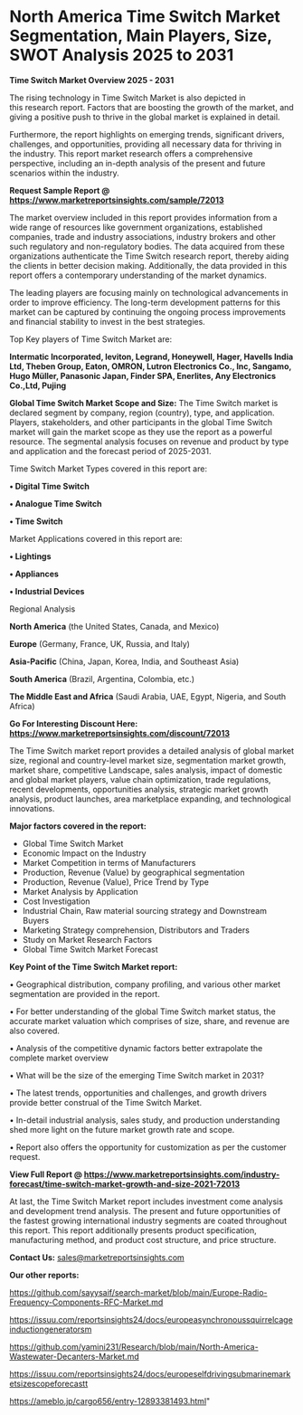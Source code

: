 # North America Time Switch Market Segmentation, Main Players, Size, SWOT Analysis 2025 to 2031

<Strong> Time Switch Market Overview 2025 - 2031</strong>

The rising technology in Time Switch Market is also depicted in this research report. Factors that are boosting the growth of the market, and giving a positive push to thrive in the global market is explained in detail.

Furthermore, the report highlights on emerging trends, significant drivers, challenges, and opportunities, providing all necessary data for thriving in the industry. This report market research offers a comprehensive perspective, including an in-depth analysis of the present and future scenarios within the industry.

<strong>Request Sample Report @ <a href=https://www.marketreportsinsights.com/sample/72013>https://www.marketreportsinsights.com/sample/72013</a></strong>

The market overview included in this report provides information from a wide range of resources like government organizations, established companies, trade and industry associations, industry brokers and other such regulatory and non-regulatory bodies. The data acquired from these organizations authenticate the Time Switch research report, thereby aiding the clients in better decision making. Additionally, the data provided in this report offers a contemporary understanding of the market dynamics.

The leading players are focusing mainly on technological advancements in order to improve efficiency. The long-term development patterns for this market can be captured by continuing the ongoing process improvements and financial stability to invest in the best strategies.

Top Key players of Time Switch Market are:

<strong>Intermatic Incorporated, leviton, Legrand, Honeywell, Hager, Havells India Ltd, Theben Group, Eaton, OMRON, Lutron Electronics Co., Inc, Sangamo, Hugo Müller, Panasonic Japan, Finder SPA, Enerlites, Any Electronics Co.,Ltd, Pujing</strong>

<strong><b>Global Time Switch Market Scope and Size:</b></strong>
The Time Switch market is declared segment by company, region (country), type, and application. Players, stakeholders, and other participants in the global Time Switch market will gain the market scope as they use the report as a powerful resource. The segmental analysis focuses on revenue and product by type and application and the forecast period of 2025-2031.

Time Switch Market Types covered in this report are:

<strong>• Digital Time Switch

• Analogue Time Switch

• Time Switch</strong>

Market Applications covered in this report are:

<strong>• Lightings

• Appliances

• Industrial Devices</strong> 

Regional Analysis

<strong>North America</strong> (the United States, Canada, and Mexico)

<strong>Europe</strong> (Germany, France, UK, Russia, and Italy)

<strong>Asia-Pacific</strong> (China, Japan, Korea, India, and Southeast Asia)

<strong>South America</strong> (Brazil, Argentina, Colombia, etc.)

<strong>The Middle East and Africa</strong> (Saudi Arabia, UAE, Egypt, Nigeria, and South Africa)

<strong>Go For Interesting Discount Here: <a href=https://www.marketreportsinsights.com/discount/72013>https://www.marketreportsinsights.com/discount/72013</a></strong>

The Time Switch market report provides a detailed analysis of global market size, regional and country-level market size, segmentation market growth, market share, competitive Landscape, sales analysis, impact of domestic and global market players, value chain optimization, trade regulations, recent developments, opportunities analysis, strategic market growth analysis, product launches, area marketplace expanding, and technological innovations.

<strong><b>Major factors covered in the report:</b></strong>
<ul>
  <li>Global Time Switch Market </li>
  <li>Economic Impact on the Industry</li>
  <li>Market Competition in terms of Manufacturers</li>
  <li>Production, Revenue (Value) by geographical segmentation</li>
  <li>Production, Revenue (Value), Price Trend by Type</li>
  <li>Market Analysis by Application</li>
  <li>Cost Investigation</li>
  <li>Industrial Chain, Raw material sourcing strategy and Downstream Buyers</li>
  <li>Marketing Strategy comprehension, Distributors and Traders</li>
  <li>Study on Market Research Factors</li>
  <li>Global Time Switch Market Forecast</li>
</ul>

<strong><b>Key Point of the Time Switch Market report:</b></strong>

• Geographical distribution, company profiling, and various other market segmentation are provided in the report.

• For better understanding of the global Time Switch market status, the accurate market valuation which comprises of size, share, and revenue are also covered.

• Analysis of the competitive dynamic factors better extrapolate the complete market overview

• What will be the size of the emerging Time Switch market in 2031?

• The latest trends, opportunities and challenges, and growth drivers provide better construal of the Time Switch Market.

• In-detail industrial analysis, sales study, and production understanding shed more light on the future market growth rate and scope.

• Report also offers the opportunity for customization as per the customer request.

<strong><b>View Full Report @ <a href=https://www.marketreportsinsights.com/industry-forecast/time-switch-market-growth-and-size-2021-72013>https://www.marketreportsinsights.com/industry-forecast/time-switch-market-growth-and-size-2021-72013</a></b></strong>


At last, the Time Switch Market report includes investment come analysis and development trend analysis. The present and future opportunities of the fastest growing international industry segments are coated throughout this report. This report additionally presents product specification, manufacturing method, and product cost structure, and price structure.

<strong>Contact Us:</strong>
sales@marketreportsinsights.com

<strong>Our other reports:</strong>

<a href=https://github.com/sayysaif/search-market/blob/main/Europe-Radio-Frequency-Components-RFC-Market.md>https://github.com/sayysaif/search-market/blob/main/Europe-Radio-Frequency-Components-RFC-Market.md</a>

<a href=https://issuu.com/reportsinsights24/docs/europeasynchronoussquirrelcageinductiongeneratorsm>https://issuu.com/reportsinsights24/docs/europeasynchronoussquirrelcageinductiongeneratorsm</a>

<a href=https://github.com/yamini231/Research/blob/main/North-America-Wastewater-Decanters-Market.md>https://github.com/yamini231/Research/blob/main/North-America-Wastewater-Decanters-Market.md</a>

<a href=https://issuu.com/reportsinsights24/docs/europeselfdrivingsubmarinemarketsizescopeforecastt>https://issuu.com/reportsinsights24/docs/europeselfdrivingsubmarinemarketsizescopeforecastt</a>

<a href=https://ameblo.jp/cargo656/entry-12893381493.html>https://ameblo.jp/cargo656/entry-12893381493.html</a>"

